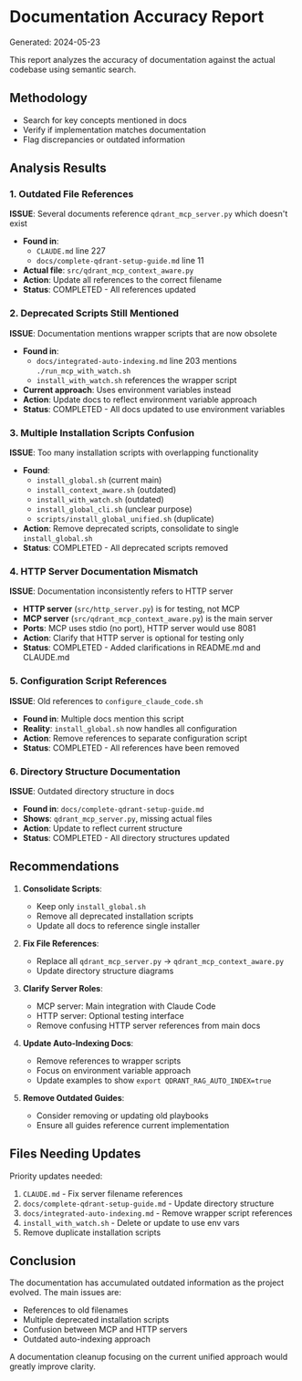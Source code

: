 
# Documentation Accuracy Report
Generated: 2024-05-23

This report analyzes the accuracy of documentation against the actual codebase using semantic search.

## Methodology
- Search for key concepts mentioned in docs
- Verify if implementation matches documentation
- Flag discrepancies or outdated information

## Analysis Results

### 1. Outdated File References

**ISSUE**: Several documents reference `qdrant_mcp_server.py` which doesn't exist
- **Found in**: 
  - `CLAUDE.md` line 227
  - `docs/complete-qdrant-setup-guide.md` line 11
- **Actual file**: `src/qdrant_mcp_context_aware.py`
- **Action**: Update all references to the correct filename
- **Status**: COMPLETED - All references updated

### 2. Deprecated Scripts Still Mentioned

**ISSUE**: Documentation mentions wrapper scripts that are now obsolete
- **Found in**: 
  - `docs/integrated-auto-indexing.md` line 203 mentions `./run_mcp_with_watch.sh`
  - `install_with_watch.sh` references the wrapper script
- **Current approach**: Uses environment variables instead
- **Action**: Update docs to reflect environment variable approach
- **Status**: COMPLETED - All docs updated to use environment variables

### 3. Multiple Installation Scripts Confusion

**ISSUE**: Too many installation scripts with overlapping functionality
- **Found**: 
  - `install_global.sh` (current main)
  - `install_context_aware.sh` (outdated)
  - `install_with_watch.sh` (outdated)
  - `install_global_cli.sh` (unclear purpose)
  - `scripts/install_global_unified.sh` (duplicate)
- **Action**: Remove deprecated scripts, consolidate to single `install_global.sh`
- **Status**: COMPLETED - All deprecated scripts removed

### 4. HTTP Server Documentation Mismatch

**ISSUE**: Documentation inconsistently refers to HTTP server
- **HTTP server** (`src/http_server.py`) is for testing, not MCP
- **MCP server** (`src/qdrant_mcp_context_aware.py`) is the main server
- **Ports**: MCP uses stdio (no port), HTTP server would use 8081
- **Action**: Clarify that HTTP server is optional for testing only
- **Status**: COMPLETED - Added clarifications in README.md and CLAUDE.md

### 5. Configuration Script References

**ISSUE**: Old references to `configure_claude_code.sh`
- **Found in**: Multiple docs mention this script
- **Reality**: `install_global.sh` now handles all configuration
- **Action**: Remove references to separate configuration script
- **Status**: COMPLETED - All references have been removed

### 6. Directory Structure Documentation

**ISSUE**: Outdated directory structure in docs
- **Found in**: `docs/complete-qdrant-setup-guide.md`
- **Shows**: `qdrant_mcp_server.py`, missing actual files
- **Action**: Update to reflect current structure
- **Status**: COMPLETED - All directory structures updated

## Recommendations

1. **Consolidate Scripts**:
   - Keep only `install_global.sh`
   - Remove all deprecated installation scripts
   - Update all docs to reference single installer

2. **Fix File References**:
   - Replace all `qdrant_mcp_server.py` → `qdrant_mcp_context_aware.py`
   - Update directory structure diagrams

3. **Clarify Server Roles**:
   - MCP server: Main integration with Claude Code
   - HTTP server: Optional testing interface
   - Remove confusing HTTP server references from main docs

4. **Update Auto-Indexing Docs**:
   - Remove references to wrapper scripts
   - Focus on environment variable approach
   - Update examples to show `export QDRANT_RAG_AUTO_INDEX=true`

5. **Remove Outdated Guides**:
   - Consider removing or updating old playbooks
   - Ensure all guides reference current implementation

## Files Needing Updates

Priority updates needed:
1. `CLAUDE.md` - Fix server filename references
2. `docs/complete-qdrant-setup-guide.md` - Update directory structure
3. `docs/integrated-auto-indexing.md` - Remove wrapper script references
4. `install_with_watch.sh` - Delete or update to use env vars
5. Remove duplicate installation scripts

## Conclusion

The documentation has accumulated outdated information as the project evolved. The main issues are:
- References to old filenames
- Multiple deprecated installation scripts
- Confusion between MCP and HTTP servers
- Outdated auto-indexing approach

A documentation cleanup focusing on the current unified approach would greatly improve clarity.
